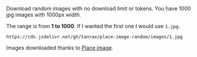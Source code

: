 Download random images with no download limit or tokens.
You have 1000 jpg images with 1000px width.

The range is from **1 to 1000**. If I wanted the first one I would use `1.jpg`.

```
https://cdn.jsdelivr.net/gh/tanrax/place-image-random/images/1.jpg
```

Images downloaded thanks to [Place image](https://github.com/tanrax/place-image).
